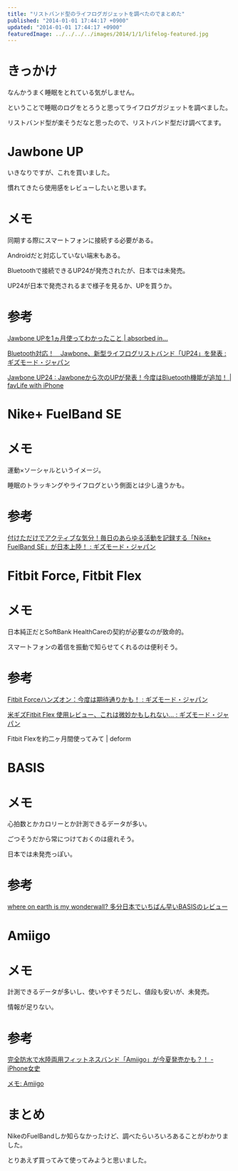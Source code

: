 ```yaml
---
title: "リストバンド型のライフログガジェットを調べたのでまとめた"
published: "2014-01-01 17:44:17 +0900"
updated: "2014-01-01 17:44:17 +0900"
featuredImage: ../../../../images/2014/1/1/lifelog-featured.jpg
---
```


# きっかけ

なんかうまく睡眠をとれている気がしません。

ということで睡眠のログをとろうと思ってライフログガジェットを調べました。

リストバンド型が楽そうだなと思ったので、リストバンド型だけ調べてます。

# Jawbone UP

いきなりですが、これを買いました。

慣れてきたら使用感をレビューしたいと思います。 

# メモ

同期する際にスマートフォンに接続する必要がある。

Androidだと対応していない端末もある。

Bluetoothで接続できるUP24が発売されたが、日本では未発売。

UP24が日本で発売されるまで様子を見るか、UPを買うか。

# 参考

[Jawbone UPを1ヵ月使ってわかったこと | absorbed in&#8230;](http://hirsky.com/588.html)

[Bluetooth対応！　Jawbone、新型ライフログリストバンド「UP24」を発表 : ギズモード・ジャパン](http://www.gizmodo.jp/2013/11/jawboneup24bluetooth.html)

[Jawbone UP24 : Jawboneから次のUPが発表！今度はBluetooth機能が追加！ | favLife with iPhone](http://www.favlife.com/archives/16755)

# Nike+ FuelBand SE

# メモ

運動×ソーシャルというイメージ。

睡眠のトラッキングやライフログという側面とは少し違うかも。

# 参考

[付けただけでアクティブな気分！毎日のあらゆる活動を記録する「Nike+ FuelBand SE」が日本上陸！ : ギズモード・ジャパン](http://www.gizmodo.jp/2013/11/nike_fuelband_se_2.html)

# Fitbit Force, Fitbit Flex

# メモ

日本純正だとSoftBank HealthCareの契約が必要なのが致命的。

スマートフォンの着信を振動で知らせてくれるのは便利そう。

# 参考

[Fitbit Forceハンズオン：今度は期待通りかも！ : ギズモード・ジャパン](http://www.gizmodo.jp/2013/10/fitbit_force.html)

[米ギズFitbit Flex 使用レビュー、これは微妙かもしれない&#8230; : ギズモード・ジャパン](http://www.gizmodo.jp/2013/05/fitbit_flex.html)

Fitbit Flexを約二ヶ月間使ってみて | deform

# BASIS

# メモ

心拍数とかカロリーとか計測できるデータが多い。

ごつそうだから常につけておくのは疲れそう。

日本では未発売っぽい。

# 参考

[where on earth is my wonderwall? 多分日本でいちばん早いBASISのレビュー](http://qwerty1234567890.blog116.fc2.com/blog-entry-319.html)

# Amiigo

# メモ

計測できるデータが多いし、使いやすそうだし、値段も安いが、未発売。

情報が足りない。

# 参考

[完全防水で水陸両用フィットネスバンド「Amiigo」が今夏発売かも？！ - iPhone女史](http://www.iphone-girl.jp/2013/06/273902/)

[メモ: Amiigo](http://hcondo2000.blogspot.jp/search/label/Amiigo)

# まとめ

NikeのFuelBandしか知らなかったけど、調べたらいろいろあることがわかりました。

とりあえず買ってみて使ってみようと思いました。

